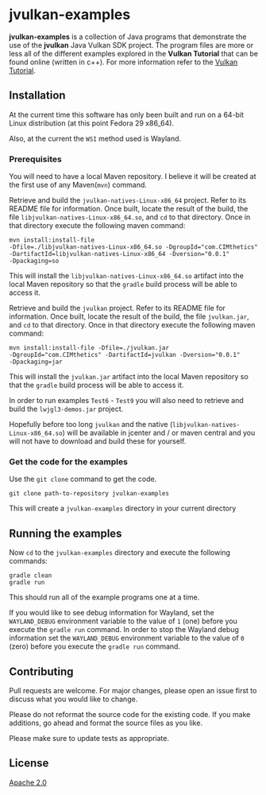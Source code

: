 # jvulkan-examples

**jvulkan-examples** is a collection of Java programs that demonstrate the use of the **jvulkan** Java Vulkan SDK project.  The program files are more or less all of the different examples explored in the **Vulkan Tutorial** that can be found online (written in c++).  For more information refer to the [Vulkan Tutorial](https://vulkan-tutorial.com/).

## Installation
At the current time this software has only been built and run on a 64-bit Linux distribution (at this point 
Fedora 29 x86_64).  

Also, at the current the <code>WSI</code> method used is Wayland.

### Prerequisites

You will need to have a local Maven repository.  I believe it will be created at the first use of 
any Maven(<code>mvn</code>) command.  

Retrieve and build the <code>jvulkan-natives-Linux-x86_64</code> project.  Refer to its 
README file for information. 
Once built, locate the result of the build, the file <code>libjvulkan-natives-Linux-x86_64.so</code>, 
and <code>cd</code> to that directory.  Once in that directory execute the following maven command:  

<code>mvn install:install-file -Dfile=./libjvulkan-natives-Linux-x86_64.so -DgroupId="com.CIMthetics" -DartifactId=libjvulkan-natives-Linux-x86_64 -Dversion="0.0.1" -Dpackaging=so</code>  

This will install the <code>libjvulkan-natives-Linux-x86_64.so</code> artifact into the local Maven 
repository so that the <code>gradle</code> build process will be able to access it.

Retrieve and build the <code>jvulkan</code> project.  Refer to its 
README file for information. Once built, locate the result of the build, the file <code>jvulkan.jar</code>, 
and <code>cd</code> to that directory. Once in that directory execute the following maven command:

<code>mvn install:install-file -Dfile=./jvulkan.jar -DgroupId="com.CIMthetics" -DartifactId=jvulkan -Dversion="0.0.1" -Dpackaging=jar</code>  

This will install the <code>jvulkan.jar</code> artifact into the local Maven 
repository so that the <code>gradle</code> build process will be able to access it.

In order to run examples <code>Test6</code> - <code>Test9</code> you will also need to retrieve and build the 
<code>lwjgl3-demos.jar</code> project. 

Hopefully before too long <code>jvulkan</code> and the native (<code>libjvulkan-natives-Linux-x86_64.so</code>) will be available in jcenter and / or maven central and you will not have to download and build these for yourself.

### Get the code for the examples
Use the <code>git clone</code> command to get the code. 

<code>git clone path-to-repository jvulkan-examples</code> 

This will create a <code>jvulkan-examples</code> directory in your current directory

## Running the examples

Now <code>cd</code> to the <code>jvulkan-examples</code> directory and execute the following commands:  

<code>gradle clean</code>
<br>
<code>gradle run</code> 

This should run all of the example programs one at a time. 

If you would like to see debug information for Wayland, set the <code>WAYLAND_DEBUG</code> environment variable to the value of <code>1</code> (one) before you execute the <code>gradle run</code> command.  In order to stop the Wayland 
debug information set the <code>WAYLAND_DEBUG</code> environment variable to the value of <code>0</code> (zero) 
before you execute the <code>gradle run</code> command.

## Contributing
Pull requests are welcome. For major changes, please open an issue first to discuss what you would like to change.  

Please do not reformat the source code for the existing code.  If you make additions, go ahead and format 
the source files as you like.

Please make sure to update tests as appropriate.

## License
[Apache 2.0](http://www.apache.org/licenses/LICENSE-2.0)